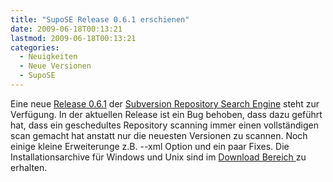 ```yaml
---
title: "SupoSE Release 0.6.1 erschienen"
date: 2009-06-18T00:13:21
lastmod: 2009-06-18T00:13:21
categories:
  - Neuigkeiten
  - Neue Versionen
  - SupoSE
---
```

Eine neue <a href="http://www.supose.org/versions/show/23">Release 0.6.1</a> der <a href="http://www.supose.org/">Subversion Repository Search Engine</a> steht zur Verfügung.  In der aktuellen Release ist ein Bug behoben, dass dazu geführt hat, dass ein geschedultes Repository scanning immer einen vollständigen scan gemacht hat anstatt nur die neuesten Versionen zu scannen. Noch einige kleine Erweiterunge z.B. --xml Option und ein paar Fixes. Die Installationsarchive für Windows und Unix sind im <a href="http://www.supose.org/projects/list_files/supose">Download Bereich </a> zu erhalten.
